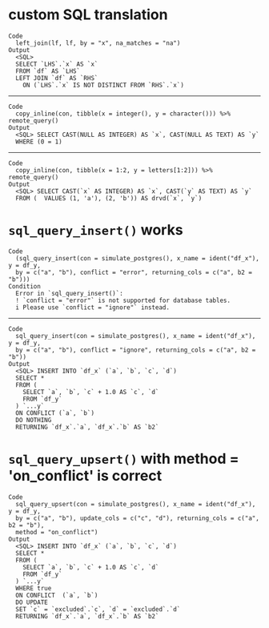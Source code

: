 # custom SQL translation

    Code
      left_join(lf, lf, by = "x", na_matches = "na")
    Output
      <SQL>
      SELECT `LHS`.`x` AS `x`
      FROM `df` AS `LHS`
      LEFT JOIN `df` AS `RHS`
        ON (`LHS`.`x` IS NOT DISTINCT FROM `RHS`.`x`)

---

    Code
      copy_inline(con, tibble(x = integer(), y = character())) %>% remote_query()
    Output
      <SQL> SELECT CAST(NULL AS INTEGER) AS `x`, CAST(NULL AS TEXT) AS `y`
      WHERE (0 = 1)

---

    Code
      copy_inline(con, tibble(x = 1:2, y = letters[1:2])) %>% remote_query()
    Output
      <SQL> SELECT CAST(`x` AS INTEGER) AS `x`, CAST(`y` AS TEXT) AS `y`
      FROM (  VALUES (1, 'a'), (2, 'b')) AS drvd(`x`, `y`)

# `sql_query_insert()` works

    Code
      (sql_query_insert(con = simulate_postgres(), x_name = ident("df_x"), y = df_y,
      by = c("a", "b"), conflict = "error", returning_cols = c("a", b2 = "b")))
    Condition
      Error in `sql_query_insert()`:
      ! `conflict = "error"` is not supported for database tables.
      i Please use `conflict = "ignore"` instead.

---

    Code
      sql_query_insert(con = simulate_postgres(), x_name = ident("df_x"), y = df_y,
      by = c("a", "b"), conflict = "ignore", returning_cols = c("a", b2 = "b"))
    Output
      <SQL> INSERT INTO `df_x` (`a`, `b`, `c`, `d`)
      SELECT *
      FROM (
        SELECT `a`, `b`, `c` + 1.0 AS `c`, `d`
        FROM `df_y`
      ) `...y`
      ON CONFLICT (`a`, `b`)
      DO NOTHING
      RETURNING `df_x`.`a`, `df_x`.`b` AS `b2`

# `sql_query_upsert()` with method = 'on_conflict' is correct

    Code
      sql_query_upsert(con = simulate_postgres(), x_name = ident("df_x"), y = df_y,
      by = c("a", "b"), update_cols = c("c", "d"), returning_cols = c("a", b2 = "b"),
      method = "on_conflict")
    Output
      <SQL> INSERT INTO `df_x` (`a`, `b`, `c`, `d`)
      SELECT *
      FROM (
        SELECT `a`, `b`, `c` + 1.0 AS `c`, `d`
        FROM `df_y`
      ) `...y`
      WHERE true
      ON CONFLICT  (`a`, `b`)
      DO UPDATE
      SET `c` = `excluded`.`c`, `d` = `excluded`.`d`
      RETURNING `df_x`.`a`, `df_x`.`b` AS `b2`

